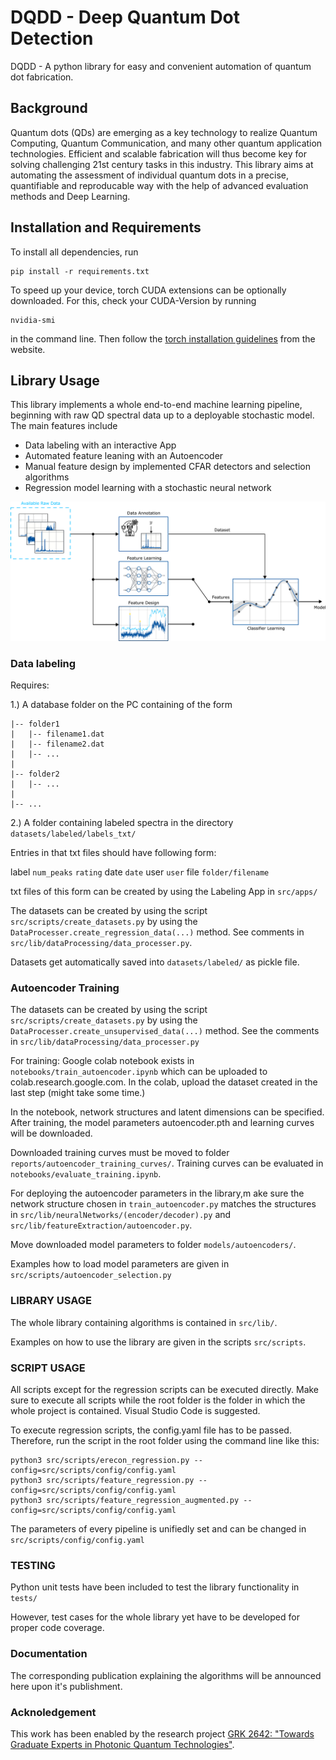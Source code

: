 # DQDD - Deep Quantum Dot Detection

DQDD - A python library for easy and convenient automation of quantum dot fabrication. 

## Background

Quantum dots (QDs) are emerging as a key technology to realize Quantum Computing, Quantum Communication, and many other quantum application technologies. Efficient and scalable fabrication will thus become key for solving challenging 21st century tasks in this industry. This library aims at automating the assessment of individual quantum dots in a precise, quantifiable and reproducable way with the help of advanced evaluation methods and Deep Learning. 


## Installation and Requirements

To install all dependencies, run
	
	pip install -r requirements.txt

To speed up your device, torch CUDA extensions can be optionally downloaded. For this, check your CUDA-Version by running

	nvidia-smi

in the command line. Then follow the [torch installation guidelines](https://pytorch.org/) from the website.


## Library Usage

This library implements a whole end-to-end machine learning pipeline, beginning with raw QD spectral data up to a deployable stochastic model. The main features include

* Data labeling with an interactive App
* Automated feature leaning with an Autoencoder
* Manual feature design by implemented CFAR detectors and selection algorithms
* Regression model learning with a stochastic neural network 

![plot](/reports/graphics/library_concept_drawing.PNG)

### Data labeling

Requires:

1.) A database folder on the PC containing of the form

	|-- folder1
	|	|-- filename1.dat     
	|	|-- filename2.dat
	|	|-- ...
	|
	|-- folder2
	|	|-- ...
	|
	|-- ...

2.) A folder containing labeled spectra in the directory `datasets/labeled/labels_txt/`

Entries in that txt files should have following form:

label `num_peaks` `rating` date `date` user `user` file `folder/filename`

txt files of this form can be created by using the Labeling App in `src/apps/`

The datasets can be created by using the script `src/scripts/create_datasets.py`
by using the `DataProcesser.create_regression_data(...)` method.
See comments in `src/lib/dataProcessing/data_processer.py`.

Datasets get automatically saved into `datasets/labeled/` as pickle file.

### Autoencoder Training

The datasets can be created by using the script `src/scripts/create_datasets.py` by using the `DataProcesser.create_unsupervised_data(...)` method.
See the comments in `src/lib/dataProcessing/data_processer.py`

For training: Google colab notebook exists in `notebooks/train_autoencoder.ipynb`
which can be uploaded to colab.research.google.com. 
In the colab, upload the dataset created in the last step (might take some time.)

In the notebook, network structures and latent dimensions can be specified.
After training, the model parameters autoencoder.pth and learning curves will be downloaded.

Downloaded training curves must be moved to folder `reports/autoencoder_training_curves/`.
Training curves can be evaluated in `notebooks/evaluate_training.ipynb`. 

For deploying the autoencoder parameters in the library,m ake sure the network structure chosen in `train_autoencoder.py` matches the structures in `src/lib/neuralNetworks/(encoder/decoder).py` and `src/lib/featureExtraction/autoencoder.py`.

Move downloaded model parameters to folder `models/autoencoders/`.

Examples how to load model parameters are given in `src/scripts/autoencoder_selection.py`


### LIBRARY USAGE

The whole library containing algorithms is contained in `src/lib/`.

Examples on how to use the library are given in the scripts `src/scripts`.


### SCRIPT USAGE

All scripts except for the regression scripts can be executed directly. Make sure 
to execute all scripts while the root folder is the folder in which
the whole project is contained. Visual Studio Code is suggested.

To execute regression scripts, the config.yaml file has to be passed. Therefore, run 
the script in the root folder using the command line like this:

	python3 src/scripts/erecon_regression.py --config=src/scripts/config/config.yaml
	python3 src/scripts/feature_regression.py --config=src/scripts/config/config.yaml
	python3 src/scripts/feature_regression_augmented.py --config=src/scripts/config/config.yaml

The parameters of every pipeline is unifiedly set and can be changed in `src/scripts/config/config.yaml`

### TESTING 

Python unit tests have been included to test the library functionality in `tests/`

However, test cases for the whole library yet have to be developed for proper code coverage.


### Documentation

The corresponding publication explaining the algorithms will be announced here upon it's publishment.


### Acknoledgement

This work has been enabled by the research project [GRK 2642: "Towards Graduate Experts in Photonic Quantum Technologies"](https://www.pqe.uni-stuttgart.de/).
